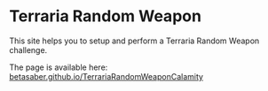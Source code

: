 # Terraria Random Weapon

This site helps you to setup and perform a Terraria Random Weapon challenge.

The page is available here: [betasaber.github.io/TerrariaRandomWeaponCalamity]([https://betasaber.github.io/TerrariaRandomWeaponCalamity/])
